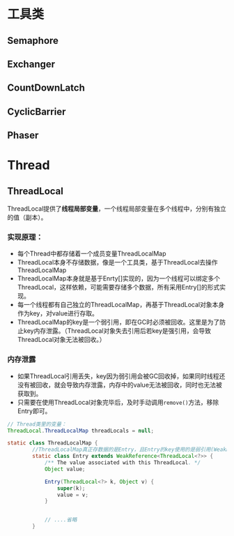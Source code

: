 # 工具类

## Semaphore



## Exchanger



## CountDownLatch



## CyclicBarrier



## Phaser



# Thread

## ThreadLocal

ThreadLocal提供了**线程局部变量**，一个线程局部变量在多个线程中，分别有独立的值（副本）。

### 实现原理：

- 每个Thread中都存储着一个成员变量ThreadLocalMap
- ThreadLocal本身不存储数据，像是一个工具类，基于ThreadLocal去操作ThreadLocalMap
- ThreadLocalMap本身就是基于Enrty[]实现的，因为一个线程可以绑定多个ThreadLocal，这样依赖，可能需要存储多个数据，所有采用Entry[]的形式实现。
- 每一个线程都有自己独立的ThreadLocalMap，再基于ThreadLocal对象本身作为key，对value进行存取。
- ThreadLocalMap的key是一个弱引用，即在GC时必须被回收。这里是为了防止key内存泄露。（ThreadLocal对象失去引用后若key是强引用，会导致ThreadLocal对象无法被回收。）

### 内存泄露

- 如果ThreadLocal引用丢失，key因为弱引用会被GC回收掉，如果同时线程还没有被回收，就会导致内存泄露，内存中的value无法被回收，同时也无法被获取到。
- 只需要在使用ThreadLocal对象完毕后，及时手动调用`remove()`方法，移除Entry即可。



```java
// Thread类里的变量：
ThreadLocal.ThreadLocalMap threadLocals = null;

static class ThreadLocalMap {
        //ThreadLocalMap真正存数据的是Entry，且Entry的key使用的是弱引用(WeakReferences)
        static class Entry extends WeakReference<ThreadLocal<?>> {
            /** The value associated with this ThreadLocal. */
            Object value;

            Entry(ThreadLocal<?> k, Object v) {
                super(k);
                value = v;
            }


            // ....省略
        }
```

























